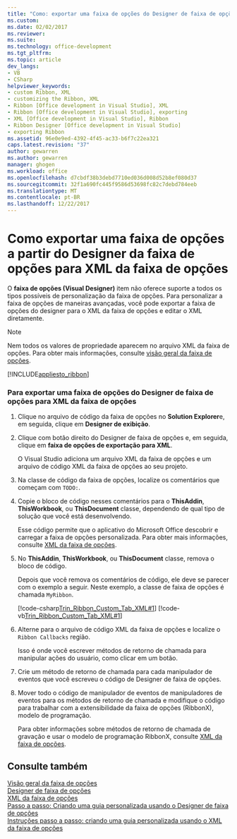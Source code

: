 ```yaml
---
title: "Como: exportar uma faixa de opções do Designer de faixa de opções de XML da faixa de opções | Microsoft Docs"
ms.custom: 
ms.date: 02/02/2017
ms.reviewer: 
ms.suite: 
ms.technology: office-development
ms.tgt_pltfrm: 
ms.topic: article
dev_langs:
- VB
- CSharp
helpviewer_keywords:
- custom Ribbon, XML
- customizing the Ribbon, XML
- Ribbon [Office development in Visual Studio], XML
- Ribbon [Office development in Visual Studio], exporting
- XML [Office development in Visual Studio], Ribbon
- Ribbon Designer [Office development in Visual Studio]
- exporting Ribbon
ms.assetid: 96e0e9ed-4392-4f45-ac33-b6f7c22ea321
caps.latest.revision: "37"
author: gewarren
ms.author: gewarren
manager: ghogen
ms.workload: office
ms.openlocfilehash: d7cbdf38b3debd7710ed036d008d52b8ef080d37
ms.sourcegitcommit: 32f1a690fc445f9586d53698fc82c7debd784eeb
ms.translationtype: MT
ms.contentlocale: pt-BR
ms.lasthandoff: 12/22/2017
---
```

# <a name="how-to-export-a-ribbon-from-the-ribbon-designer-to-ribbon-xml"></a>Como exportar uma faixa de opções a partir do Designer da faixa de opções para XML da faixa de opções
  O **faixa de opções (Visual Designer)** item não oferece suporte a todos os tipos possíveis de personalização da faixa de opções. Para personalizar a faixa de opções de maneiras avançadas, você pode exportar a faixa de opções do designer para o XML da faixa de opções e editar o XML diretamente.  
  
> [!NOTE]  
>  Nem todos os valores de propriedade aparecem no arquivo XML da faixa de opções. Para obter mais informações, consulte [visão geral da faixa de opções](../vsto/ribbon-overview.md).  
  
 [!INCLUDE[appliesto_ribbon](../vsto/includes/appliesto-ribbon-md.md)]  
  
### <a name="to-export-a-ribbon-from-the-ribbon-designer-to-ribbon-xml"></a>Para exportar uma faixa de opções do Designer de faixa de opções para XML da faixa de opções  
  
1.  Clique no arquivo de código da faixa de opções no **Solution Explorer**e, em seguida, clique em **Designer de exibição**.  
  
2.  Clique com botão direito do Designer de faixa de opções e, em seguida, clique em **faixa de opções de exportação para XML**.  
  
     O Visual Studio adiciona um arquivo XML da faixa de opções e um arquivo de código XML da faixa de opções ao seu projeto.  
  
3.  Na classe de código da faixa de opções, localize os comentários que começam com `TODO:`.  
  
4.  Copie o bloco de código nesses comentários para o **ThisAddin**, **ThisWorkbook**, ou **ThisDocument** classe, dependendo de qual tipo de solução que você está desenvolvendo.  
  
     Esse código permite que o aplicativo do Microsoft Office descobrir e carregar a faixa de opções personalizada. Para obter mais informações, consulte [XML da faixa de opções](../vsto/ribbon-xml.md).  
  
5.  No **ThisAddin**, **ThisWorkbook**, ou **ThisDocument** classe, remova o bloco de código.  
  
     Depois que você remova os comentários de código, ele deve se parecer com o exemplo a seguir. Neste exemplo, a classe de faixa de opções é chamada `MyRibbon`.  
  
     [!code-csharp[Trin_Ribbon_Custom_Tab_XML#1](../vsto/codesnippet/CSharp/Trin_Ribbon_Custom_Tab_XML_O12/ThisAddIn.cs#1)]
     [!code-vb[Trin_Ribbon_Custom_Tab_XML#1](../vsto/codesnippet/VisualBasic/Trin_Ribbon_Custom_Tab_XML_O12/ThisAddIn.vb#1)]  
  
6.  Alterne para o arquivo de código XML da faixa de opções e localize o `Ribbon Callbacks` região.  
  
     Isso é onde você escrever métodos de retorno de chamada para manipular ações do usuário, como clicar em um botão.  
  
7.  Crie um método de retorno de chamada para cada manipulador de eventos que você escreveu o código de Designer de faixa de opções.  
  
8.  Mover todo o código de manipulador de eventos de manipuladores de eventos para os métodos de retorno de chamada e modifique o código para trabalhar com a extensibilidade da faixa de opções (RibbonX), modelo de programação.  
  
     Para obter informações sobre métodos de retorno de chamada de gravação e usar o modelo de programação RibbonX, consulte [XML da faixa de opções](../vsto/ribbon-xml.md).  
  
## <a name="see-also"></a>Consulte também  
 [Visão geral da faixa de opções](../vsto/ribbon-overview.md)   
 [Designer de faixa de opções](../vsto/ribbon-designer.md)   
 [XML da faixa de opções](../vsto/ribbon-xml.md)   
 [Passo a passo: Criando uma guia personalizada usando o Designer de faixa de opções](../vsto/walkthrough-creating-a-custom-tab-by-using-the-ribbon-designer.md)   
 [Instruções passo a passo: criando uma guia personalizada usando o XML da faixa de opções](../vsto/walkthrough-creating-a-custom-tab-by-using-ribbon-xml.md)  
  
  